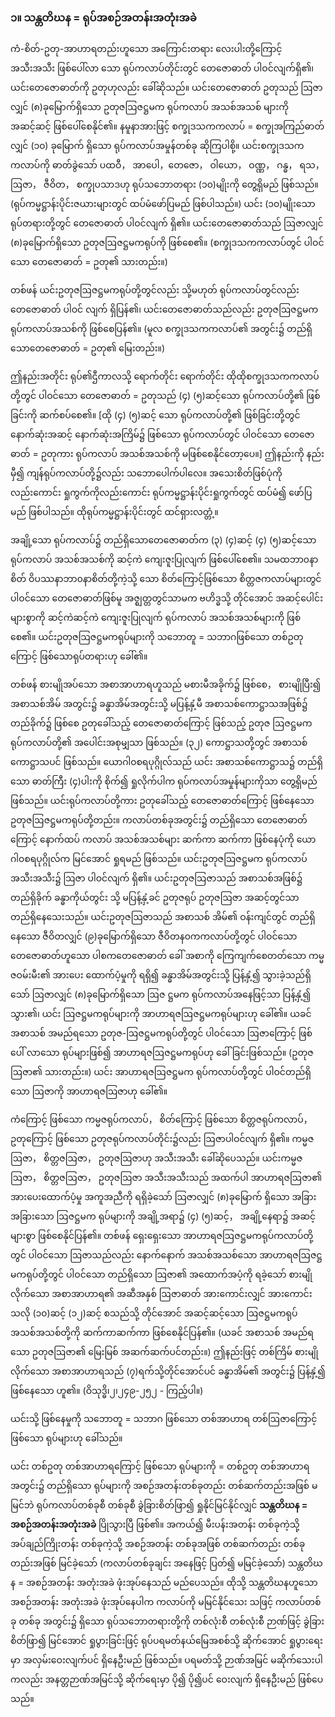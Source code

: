 ### ၁။ သန္တတိဃန = ရုပ်အစဉ်အတန်းအတုံးအခဲ

ကံ-စိတ်-ဥတု-အာဟာရတည်းဟူသော အကြောင်းတရား လေးပါးတို့ကြောင့် အသီးအသီး ဖြစ်ပေါ်လာ သော ရုပ်ကလာပ်တိုင်းတွင် တေဇောဓာတ် ပါဝင်လျက်ရှိ၏၊ ယင်းတေဇောဓာတ်ကို ဥတုဟုလည်း ခေါ်ဆိုသည်။
ယင်းတေဇောဓာတ် ဥတုသည် ဩဇာလျှင် (၈)ခုမြောက်ရှိသော ဥတုဇဩဇဋ္ဌမက ရုပ်ကလာပ် အသစ်အသစ် များကို အဆင့်ဆင့် ဖြစ်ပေါ်စေနိုင်၏။ 
နမူနာအားဖြင့် စက္ခုဒသကကလာပ် = စက္ခုအကြည်ဓာတ်လျှင် (၁၀) ခုမြောက် ရှိသော ရုပ်ကလာပ်အမှုန်တစ်ခု ဆိုကြပါစို့။ 
ယင်းစက္ခုဒသကကလာပ်ကို ဓာတ်ခွဲသော် ပထဝီ， အာပေါ，တေဇော， ဝါယော， ဝဏ္ဏ， ဂန္ဓ， ရသ， ဩဇာ， ဇီဝိတ， စက္ခုပသာဒဟု ရုပ်သဘောတရား (၁၀)မျိုးကို တွေ့ရှိမည် ဖြစ်သည်။ (ရုပ်ကမ္မဋ္ဌာန်းပိုင်းဇယားများတွင် ထပ်မံဖော်ပြမည် ဖြစ်ပါသည်။) 
ယင်း (၁၀)မျိုးသော ရုပ်တရားတို့တွင် တေဇောဓာတ် ပါဝင်လျက် ရှိ၏။ 
ယင်းတေဇောဓာတ်သည် ဩဇာလျှင် (၈)ခုမြောက်ရှိသော ဥတုဇဩဇဋ္ဌမကရုပ်ကို ဖြစ်စေ၏။ (စက္ခုဒသကကလာပ်တွင် ပါဝင်သော တေဇောဓာတ် = ဥတု၏ သားတည်း။)

တစ်ဖန် ယင်းဥတုဇဩဇဋ္ဌမကရုပ်တို့တွင်လည်း သို့မဟုတ် ရုပ်ကလာပ်တွင်လည်း တေဇောဓာတ် ပါဝင် လျက် ရှိပြန်၏၊ ယင်းတေဇောဓာတ်သည်လည်း ဥတုဇဩဇဋ္ဌမက ရုပ်ကလာပ်အသစ်ကို ဖြစ်စေပြန်၏။ (မူလ စက္ခုဒသကကလာပ်၏ အတွင်း၌ တည်ရှိသောတေဇောဓာတ် = ဥတု၏ မြေးတည်း။)

ဤနည်းအတိုင်း ရုပ်၏ဌီကာလသို့ ရောက်တိုင်း ရောက်တိုင်း ထိုထိုစက္ခုဒသကကလာပ်တို့တွင် ပါဝင်သော တေဇောဓာတ် = ဥတုသည် (၄) (၅)ဆင့်သော ရုပ်ကလာပ်တို့၏ ဖြစ်ခြင်းကို ဆက်စပ်စေ၏။ 
[ထို (၄) (၅)ဆင့် သော ရုပ်ကလာပ်တို့၏ ဖြစ်ခြင်းတို့တွင် နောက်ဆုံးအဆင့် နောက်ဆုံးအကြိမ်၌ ဖြစ်သော ရုပ်ကလာပ်တွင် ပါဝင်သော တေဇောဓာတ် = ဥတုကား ရုပ်ကလာပ် အသစ်အသစ်ကို မဖြစ်စေနိုင်တော့ပေ။] 
ဤနည်းကို နည်းမှီ၍ ကျန်ရုပ်ကလာပ်တို့၌လည်း သဘောပေါက်ပါလေ။ 
အသေးစိတ်ဖြစ်ပုံကိုလည်းကောင်း ရှုကွက်ကိုလည်းကောင်း ရုပ်ကမ္မဋ္ဌာန်းပိုင်းရှုကွက်တွင် ထပ်မံ၍ ဖော်ပြမည် ဖြစ်ပါသည်။ 
ထိုရုပ်ကမ္မဋ္ဌာန်းပိုင်းတွင် ထင်ရှားလတ္တံ့။

အချို့သော ရုပ်ကလာပ်၌ တည်ရှိသောတေဇောဓာတ်က (၃) (၄)ဆင့် (၄) (၅)ဆင့်သော ရုပ်ကလာပ် အသစ်အသစ်ကို ဆင့်ကဲ ကျေးဇူးပြုလျက် ဖြစ်ပေါ်စေ၏။ 
သမထဘာ၀နာစိတ် ဝိပဿနာဘာ၀နာစိတ်တို့ကဲ့သို့ သော စိတ်ကြောင့်ဖြစ်သော စိတ္တဇကလာပ်များတွင် ပါဝင်သော တေဇောဓာတ်ဖြစ်မူ အဇ္ဈတ္တတွင်သာမက ဗဟိဒ္ဓသို့ တိုင်အောင် အဆင့်ပေါင်းများစွာကို ဆင့်ကဲဆင့်ကဲ ကျေးဇူးပြုလျက် ရုပ်ကလာပ် အသစ်အသစ်များကို ဖြစ်စေ၏။ 
ယင်းဥတုဇဩဇဋ္ဌမကရုပ်များကို သဘောတူ = သဘာဂဖြစ်သော တစ်ဥတုကြောင့် ဖြစ်သောရုပ်တရားဟု ခေါ်၏။

တစ်ဖန် စားမျိုအပ်သော အစာအာဟာရဟူသည် မစားမီအခိုက်၌ ဖြစ်စေ， စားမျိုပြီး၍ အစာသစ်အိမ် အတွင်း၌ ခန္ဓာအိမ်အတွင်းသို့ မပြန့်နှံ့မီ အစာသစ်ကောဋ္ဌာသအဖြစ်၌ တည်ခိုက်၌ ဖြစ်စေ ဥတုခေါ်သည့် တေဇောဓာတ်ကြောင့် ဖြစ်သည့် ဥတုဇ ဩဇဋ္ဌမကရုပ်ကလာပ်တို့၏ အပေါင်းအစုမျှသာ ဖြစ်သည်။ 
(၃၂) ကောဋ္ဌာသတို့တွင် အစာသစ်ကောဋ္ဌာသပင် ဖြစ်သည်။ 
ယောဂါ၀စရပုဂ္ဂိုလ်သည် ယင်း အစာသစ်ကောဋ္ဌာသ၌ တည်ရှိသော ဓာတ်ကြီး (၄)ပါးကို စိုက်၍ ရှုလိုက်ပါက ရုပ်ကလာပ်အမှုန်များကိုသာ တွေ့ရှိမည် ဖြစ်သည်။ 
ယင်းရုပ်ကလာပ်တို့ကား ဥတုခေါ်သည့် တေဇောဓာတ်ကြောင့် ဖြစ်နေသော ဥတုဇဩဇဋ္ဌမကရုပ်တို့တည်း။ 
ကလာပ်တစ်ခုအတွင်း၌ တည်ရှိသော တေဇောဓာတ်ကြောင့် နောက်ထပ် ကလာပ် အသစ်အသစ်များ ဆက်ကာ ဆက်ကာ ဖြစ်နေပုံကို ယောဂါ၀စရပုဂ္ဂိုလ်က မြင်အောင် ရှုရမည် ဖြစ်သည်။ 
ယင်းဥတုဇဩဇဋ္ဌမက ရုပ်ကလာပ် အသီးအသီး၌ ဩဇာ ပါဝင်လျက် ရှိ၏။ 
ယင်းဥတုဇဩဇာသည် အစာသစ်အဖြစ်၌ တည်ရှိခိုက် ခန္ဓာကိုယ်တွင်း သို့ မပြန့်နှံ့ခင် ဥတုဇရုပ် ဥတုဇဩဇာ အဆင့်တွင်သာ တည်ရှိနေသေးသည်။ 
ယင်းဥတုဇဩဇာသည် အစာသစ် အိမ်၏ ဝန်းကျင်တွင် တည်ရှိနေသော ဇီဝိတလျှင် (၉)ခုမြောက်ရှိသော ဇီဝိတန၀ကကလာပ်တို့တွင် ပါဝင်သော တေဇောဓာတ်ဟူသော ပါစကတေဇောဓာတ် ခေါ် အစာကို ကြေကျက်စေတတ်သော ကမ္မဇဝမ်းမီး၏ အားပေး ထောက်ပံ့မှုကို ရရှိ၍ ခန္ဓာအိမ်အတွင်းသို့ ပြန့်နှံ့၍ သွားခဲ့သည်ရှိသော် ဩဇာလျှင် (၈)ခုမြောက်ရှိသော ဩဇ ဋ္ဌမက ရုပ်ကလာပ်အနေဖြင့်သာ ပြန့်နှံ့၍ သွား၏၊ ယင်း ဩဇဋ္ဌမကရုပ်များကို အာဟာရဇဩဇဋ္ဌမကရုပ်များဟု ခေါ်၏။ 
ယခင် အစာသစ် အမည်ရသော ဥတုဇ-ဩဇဋ္ဌမကရုပ်တို့တွင် ပါဝင်သော ဩဇာကြောင့် ဖြစ်ပေါ် လာသော ရုပ်များဖြစ်၍ အာဟာရဇဩဇဋ္ဌမကရုပ်ဟု ခေါ်ခြင်းဖြစ်သည်။ (ဥတုဇဩဇာ၏ သားတည်း။) 
ယင်း အာဟာရဇဩဇဋ္ဌမက ရုပ်ကလာပ်တို့တွင် ပါဝင်တည်ရှိသော ဩဇာကို အာဟာရဇဩဇာဟု ခေါ်၏။

ကံကြောင့် ဖြစ်သော ကမ္မဇရုပ်ကလာပ်， စိတ်ကြောင့် ဖြစ်သော စိတ္တဇရုပ်ကလာပ်， ဥတုကြောင့် ဖြစ်သော ဥတုဇရုပ်ကလာပ်တိုင်း၌လည်း ဩဇာပါဝင်လျက် ရှိ၏။ 
ကမ္မဇဩဇာ， စိတ္တဇဩဇာ， ဥတုဇဩဇာဟု အသီးအသီး ခေါ်ဆိုပေသည်။ 
ယင်းကမ္မဇဩဇာ， စိတ္တဇဩဇာ， ဥတုဇဩဇာ အသီးအသီးသည် အထက်ပါ အာဟာရဇဩဇာ၏ အားပေးထောက်ပံ့မှု အကူအညီကို ရရှိခဲ့သော် ဩဇာလျှင် (၈)ခုမြောက် ရှိသော အခြားအခြားသော ဩဇဋ္ဌမက ရုပ်များကို အချို့အရာ၌ (၄) (၅)ဆင့်， အချို့နေရာ၌ အဆင့်များစွာ ဖြစ်စေနိုင်ပြန်၏။ 
တစ်ဖန် ရှေးရှေးသော အာဟာရဇဩဇဋ္ဌမကရုပ်ကလာပ်တို့တွင် ပါဝင်သော ဩဇာသည်လည်း နောက်နောက် အသစ်အသစ်သော အာဟာရဇဩဇဋ္ဌမကရုပ်တို့တွင် ပါဝင်သော တည်ရှိသော ဩဇာ၏ အထောက်အပံ့ကို ရခဲ့သော် စားမျိုလိုက်သော အစာအာဟာရ၏ အဆီအနှစ် ဩဇာဓာတ် အားကောင်းလျှင် အားကောင်းသလို (၁၀)ဆင့် (၁၂)ဆင့် စသည်သို့ တိုင်အောင် အဆင့်ဆင့်သော ဩဇဋ္ဌမကရုပ် အသစ်အသစ်တို့ကို ဆက်ကာဆက်ကာ ဖြစ်စေနိုင်ပြန်၏။ (ယခင် အစာသစ် အမည်ရသော ဥတုဇဩဇာ၏ မြေးမြစ် အဆက်ဆက်ပင်တည်း။) 
ဤနည်းဖြင့် တစ်ကြိမ် စားမျို လိုက်သော အစာအာဟာရသည် (၇)ရက်သို့တိုင်အောင်ပင် ခန္ဓာအိမ်၏ အတွင်း၌ ပြန့်နှံ့၍ ဖြစ်နေသော ဟူ၏။
<r>(ဝိသုဒ္ဓိ၊၂၊၂၄၉-၂၅၂ - ကြည့်ပါ။)</r>

ယင်းသို့ ဖြစ်နေမှုကို သဘောတူ = သဘာဂ ဖြစ်သော တစ်အာဟာရ တစ်ဩဇာကြောင့် ဖြစ်သော ရုပ်များဟု ခေါ်သည်။

ယင်း တစ်ဥတု တစ်အာဟာရကြောင့် ဖြစ်သော ရုပ်များကို = တစ်ဥတု တစ်အာဟာရအတွင်း၌ တည်ရှိသော ရုပ်များကို အစဉ်အတန်းတစ်ခုတည်း တစ်ဆက်တည်းအဖြစ် မမြင်ဘဲ ရုပ်ကလာပ်တစ်ခုစီ တစ်ခုစီ ခွဲခြားစိတ်ဖြာ၍ ရှုနိုင်မြင်နိုင်လျှင် **သန္တတိဃန = အစဉ်အတန်းအတုံးအခဲ** ပြိုသွားပြီ ဖြစ်၏။ 
အကယ်၍ မီးပန်းအတန်း တစ်ခုကဲ့သို့ အပ်ချည်ကြိုးတန်း တစ်ခုကဲ့သို့ အစဉ်အတန်း တစ်ခုအဖြစ် တစ်ဆက်တည်း တစ်ခုတည်းအဖြစ် မြင်ခဲ့သော် (ကလာပ်တစ်ခုချင်း အနေဖြင့် ပြတ်၍ မမြင်ခဲ့သော်) သန္တတိဃန = အစဉ်အတန်း အတုံးအခဲ ဖုံးအုပ်နေသည် မည်ပေသည်။ 
ထိုသို့ သန္တတိဃနဟူသော အစဉ်အတန်း အတုံးအခဲ ဖုံးအုပ်နေပါက ကလာပ်ကို မမြင်နိုင်သေး သဖြင့် ကလာပ်တစ်ခု တစ်ခု အတွင်း၌ ရှိသော ရုပ်သဘောတရားတို့ကို တစ်လုံးစီ တစ်လုံးစီ ဉာဏ်ဖြင့် ခွဲခြား စိတ်ဖြာ၍ မြင်အောင် ရှုပွားခြင်းဖြင့် ရုပ်ပရမတ်နယ်မြေအစစ်သို့ ဆိုက်အောင် ရှုပွားရေးမှာ အလှမ်းဝေးလျက်ပင် ရှိနေဦးမည် ဖြစ်သည်။ 
ပရမတ်သို့ ဉာဏ်အမြင် မဆိုက်သေးပါကလည်း အနတ္တဉာဏ်အမြင်သို့ ဆိုက်ရေးမှာ ပို၍ ပို၍ပင် ဝေးလျက် ရှိနေဦးမည် ဖြစ်ပေသည်။